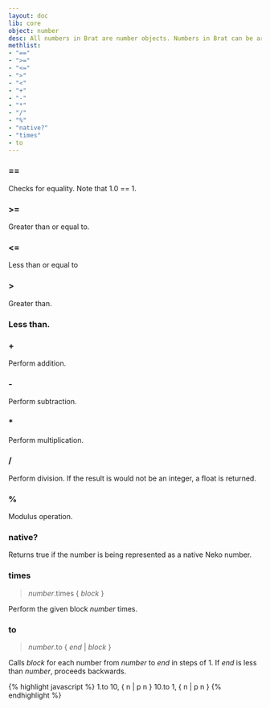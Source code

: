```yaml
---
layout: doc
lib: core
object: number 
desc: All numbers in Brat are number objects. Numbers in Brat can be arbitrarily large and are backed by the GNU MP Bignum library. However, integers than can fit in Neko's native 31-bit integers will use the native type for performance reasons, but will automatically convert between native and Bignum types.
methlist:
- "=="
- ">="
- "<="
- ">"
- "<"
- "+"
- "-"
- "*"
- "/"
- "%"
- "native?"
- "times"
- to
---
```


### ==

Checks for equality. Note that 1.0 == 1.

### >=

Greater than or equal to.

### <=

Less than or equal to

### >

Greater than.

### Less than.

### \+

Perform addition.

### \-

Perform subtraction.

### \*

Perform multiplication.

### /

Perform division. If the result is would not be an integer, a float is returned.

### %

Modulus operation.

### native?

Returns true if the number is being represented as a native Neko number.

### times
>_number_.times { _block_ }

Perform the given block _number_ times.

### to
>_number_.to { _end_ | _block_ }

Calls _block_ for each number from _number_ to _end_ in steps of 1. If _end_ is less than _number_, proceeds backwards.

{% highlight javascript %}
1.to 10, { n | p n }
10.to 1, { n | p n }
{% endhighlight %}
